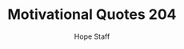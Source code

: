 ---
image: /assets/img/mq/mq_204_lamott.png
title: Motivational Quotes 204
categories:
  - Motivational Quotes
author: Hope Staff
notes: Motivational Quotes 204
embed: >-
  EMBED_GOES_HERE
transcript: >-
  SOME LINES OF TEXT START HERE
---